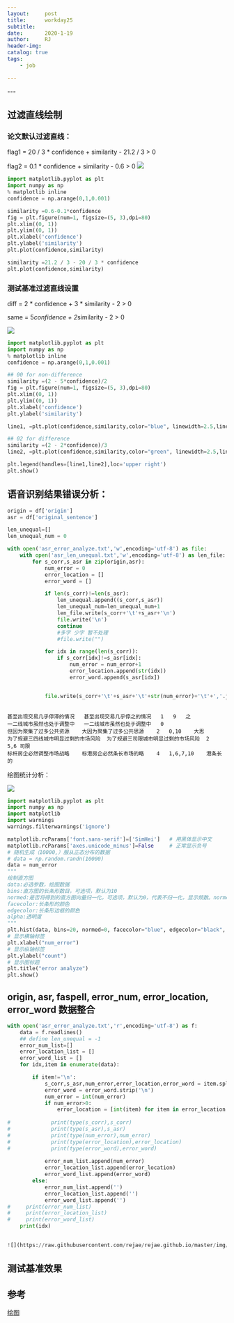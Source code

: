 ```yaml
---
layout:     post
title:      workday25
subtitle:   
date:       2020-1-19
author:     RJ
header-img: 
catalog: true
tags:
    - job

---
```

<p id = "build"></p>
---

## 过滤直线绘制

### 论文默认过滤直线：
flag1 = 20 / 3 * confidence + similarity - 21.2 / 3 > 0

flag2 = 0.1 * confidence + similarity - 0.6 > 0
![](https://raw.githubusercontent.com/rejae/rejae.github.io/master/img/20200119092156.png)

```python
import matplotlib.pyplot as plt
import numpy as np
% matplotlib inline
confidence = np.arange(0,1,0.001)

similarity =0.6-0.1*confidence
fig = plt.figure(num=1, figsize=(5, 3),dpi=80) 
plt.xlim((0, 1))
plt.ylim((0, 1))
plt.xlabel('confidence')
plt.ylabel('similarity')
plt.plot(confidence,similarity)

similarity =21.2 / 3 - 20 / 3 * confidence
plt.plot(confidence,similarity)
```
### 测试基准过滤直线设置
diff = 2 * confidence + 3 * similarity - 2 > 0

same = 5*confidence + 2*similarity - 2 > 0

![](https://raw.githubusercontent.com/rejae/rejae.github.io/master/img/20200119100024.png)

```python
import matplotlib.pyplot as plt
import numpy as np
% matplotlib inline
confidence = np.arange(0,1,0.001)

## 00 for non-difference
similarity =(2 - 5*confidence)/2
fig = plt.figure(num=1, figsize=(5, 3),dpi=80) 
plt.xlim((0, 1))
plt.ylim((0, 1))
plt.xlabel('confidence')
plt.ylabel('similarity')

line1, =plt.plot(confidence,similarity,color="blue", linewidth=2.5,linestyle="--",label="same")

## 02 for difference 
similarity =(2 - 2*confidence)/3
line2, =plt.plot(confidence,similarity,color="green", linewidth=2.5,linestyle="-",label="diff")

plt.legend(handles=[line1,line2],loc='upper right')
plt.show()
```

## 语音识别结果错误分析：

```python
origin = df['origin']
asr = df['original_sentence']

len_unequal=[]
len_unequal_num = 0

with open('asr_error_analyze.txt','w',encoding='utf-8') as file:
    with open('asr_len_unequal.txt','w',encoding='utf-8') as len_file:
        for s_corr,s_asr in zip(origin,asr):
            num_error = 0
            error_location = []
            error_word = []

            if len(s_corr)!=len(s_asr):
                len_unequal.append((s_corr,s_asr))
                len_unequal_num=len_unequal_num+1
                len_file.write(s_corr+'\t'+s_asr+'\n')
                file.write('\n')
                continue
                #多字 少字 暂不处理
                #file.write("")

            for idx in range(len(s_corr)):
                if s_corr[idx]!=s_asr[idx]:
                    num_error = num_error+1
                    error_location.append(str(idx))
                    error_word.append(s_asr[idx])


            file.write(s_corr+'\t'+s_asr+'\t'+str(num_error)+'\t'+','.join(error_location)+'\t'+''.join(error_word)+'\n')
            
```

```
甚至出现交易几乎停滞的情况	甚至出现交易几乎停之的情况	1	9	之
一二线城市虽然也处于调整中	一二线城市虽然也处于调整中	0		
但因为聚集了过多公共资源	大因为聚集了过多公共思源	2	0,10	大思
为了规避三四线城市明显过剩的市场风险	为了规避三司限城市明显过剩的市场风险	2	5,6	司限
标杆房企必然调整市场战略	标港房企必然条长市场的略	4	1,6,7,10	港条长的
```

绘图统计分析：

![](https://raw.githubusercontent.com/rejae/rejae.github.io/master/img/20200119111214.png)

```python
import matplotlib.pyplot as plt
import numpy as np
import matplotlib
import warnings
warnings.filterwarnings('ignore')

matplotlib.rcParams['font.sans-serif']=['SimHei']   # 用黑体显示中文
matplotlib.rcParams['axes.unicode_minus']=False     # 正常显示负号
# 随机生成（10000,）服从正态分布的数据
# data = np.random.randn(10000)
data = num_error
"""
绘制直方图
data:必选参数，绘图数据
bins:直方图的长条形数目，可选项，默认为10
normed:是否将得到的直方图向量归一化，可选项，默认为0，代表不归一化，显示频数。normed=1，表示归一化，显示频率。
facecolor:长条形的颜色
edgecolor:长条形边框的颜色
alpha:透明度
"""
plt.hist(data, bins=20, normed=0, facecolor="blue", edgecolor="black", alpha=0.7)
# 显示横轴标签
plt.xlabel("num_error")
# 显示纵轴标签
plt.ylabel("count")
# 显示图标题
plt.title("error analyze")
plt.show()

```

## origin, asr, faspell, error_num, error_location, error_word 数据整合
```python
with open('asr_error_analyze.txt','r',encoding='utf-8') as f:
    data = f.readlines()
    ## define len_unequal = -1
    error_num_list=[]
    error_location_list = []
    error_word_list = []
    for idx,item in enumerate(data):

        if item!='\n':
            s_corr,s_asr,num_error,error_location,error_word = item.split('\t')
            error_word = error_word.strip('\n')
            num_error = int(num_error)
            if num_error>0:
                error_location = [int(item) for item in error_location.split(',')]
            
#             print(type(s_corr),s_corr)
#             print(type(s_asr),s_asr)
#             print(type(num_error),num_error)
#             print(type(error_location),error_location)
#             print(type(error_word),error_word)
            
            error_num_list.append(num_error)       
            error_location_list.append(error_location)
            error_word_list.append(error_word)
        else:
            error_num_list.append('')       
            error_location_list.append('')
            error_word_list.append('')
#     print(error_num_list)
#     print(error_location_list)
#     print(error_word_list)
    print(idx)
            

![](https://raw.githubusercontent.com/rejae/rejae.github.io/master/img/20200119114212.png)

```

## 测试基准效果



## 参考

[绘图](https://matplotlib.org/tutorials/intermediate/legend_guide.html)